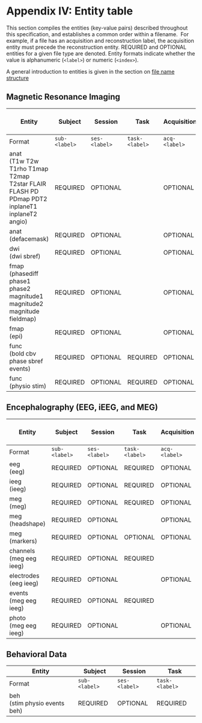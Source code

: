 # Appendix IV: Entity table

This section compiles the entities (key-value pairs) described throughout this
specification, and establishes a common order within a filename. 
For example, if a file has an acquisition and reconstruction label, the
acquisition entity must precede the reconstruction entity.
REQUIRED and OPTIONAL entities for a given file type are denoted.
Entity formats indicate whether the value is alphanumeric
(`<label>`) or numeric (`<index>`).

A general introduction to entities is given in the section on
[file name structure](../02-common-principles.md#file-name-structure)

## Magnetic Resonance Imaging

| Entity                                                                                         | Subject       | Session       | Task           | Acquisition   | Contrast Enhancing Agent   | Reconstruction   | Phase-Encoding Direction   | Run           | Corresponding Modality   | Echo           | Recording           | Processed (on device)   |
|------------------------------------------------------------------------------------------------|---------------|---------------|----------------|---------------|----------------------------|------------------|----------------------------|---------------|--------------------------|----------------|---------------------|-------------------------|
| Format                                                                                         | `sub-<label>` | `ses-<label>` | `task-<label>` | `acq-<label>` | `ce-<label>`               | `rec-<label>`    | `dir-<label>`              | `run-<index>` | `mod-<label>`            | `echo-<index>` | `recording-<label>` | `proc-<label>`          |
| anat<br>(T1w T2w T1rho T1map T2map T2star FLAIR FLASH PD PDmap PDT2 inplaneT1 inplaneT2 angio) | REQUIRED      | OPTIONAL      |                | OPTIONAL      | OPTIONAL                   | OPTIONAL         |                            | OPTIONAL      |                          |                |                     |                         |
| anat<br>(defacemask)                                                                           | REQUIRED      | OPTIONAL      |                | OPTIONAL      | OPTIONAL                   | OPTIONAL         |                            | OPTIONAL      | OPTIONAL                 |                |                     |                         |
| dwi<br>(dwi sbref)                                                                             | REQUIRED      | OPTIONAL      |                | OPTIONAL      |                            |                  | OPTIONAL                   | OPTIONAL      |                          |                |                     |                         |
| fmap<br>(phasediff phase1 phase2 magnitude1 magnitude2 magnitude fieldmap)                     | REQUIRED      | OPTIONAL      |                | OPTIONAL      |                            |                  |                            | OPTIONAL      |                          |                |                     |                         |
| fmap<br>(epi)                                                                                  | REQUIRED      | OPTIONAL      |                | OPTIONAL      | OPTIONAL                   |                  | REQUIRED                   | OPTIONAL      |                          |                |                     |                         |
| func<br>(bold cbv phase sbref events)                                                          | REQUIRED      | OPTIONAL      | REQUIRED       | OPTIONAL      | OPTIONAL                   | OPTIONAL         | OPTIONAL                   | OPTIONAL      |                          | OPTIONAL       |                     |                         |
| func<br>(physio stim)                                                                          | REQUIRED      | OPTIONAL      | REQUIRED       | OPTIONAL      |                            | OPTIONAL         |                            | OPTIONAL      |                          |                | OPTIONAL            | OPTIONAL                |

## Encephalography (EEG, iEEG, and MEG)

| Entity                     | Subject       | Session       | Task           | Acquisition   | Run           | Processed (on device)   | Space           | Split           |
|----------------------------|---------------|---------------|----------------|---------------|---------------|-------------------------|-----------------|-----------------|
| Format                     | `sub-<label>` | `ses-<label>` | `task-<label>` | `acq-<label>` | `run-<index>` | `proc-<label>`          | `space-<label>` | `split-<index>` |
| eeg<br>(eeg)               | REQUIRED      | OPTIONAL      | REQUIRED       | OPTIONAL      | OPTIONAL      |                         |                 |                 |
| ieeg<br>(ieeg)             | REQUIRED      | OPTIONAL      | REQUIRED       | OPTIONAL      | OPTIONAL      |                         |                 |                 |
| meg<br>(meg)               | REQUIRED      | OPTIONAL      | REQUIRED       | OPTIONAL      | OPTIONAL      | OPTIONAL                |                 | OPTIONAL        |
| meg<br>(headshape)         | REQUIRED      | OPTIONAL      |                | OPTIONAL      |               |                         | OPTIONAL        |                 |
| meg<br>(markers)           | REQUIRED      | OPTIONAL      | OPTIONAL       | OPTIONAL      |               |                         | OPTIONAL        |                 |
| channels<br>(meg eeg ieeg) | REQUIRED      | OPTIONAL      | REQUIRED       |               | OPTIONAL      |                         |                 |                 |
| electrodes<br>(eeg ieeg)   | REQUIRED      | OPTIONAL      |                | OPTIONAL      |               |                         | OPTIONAL        |                 |
| events<br>(meg eeg ieeg)   | REQUIRED      | OPTIONAL      | REQUIRED       |               | OPTIONAL      |                         |                 |                 |
| photo<br>(meg eeg ieeg)    | REQUIRED      | OPTIONAL      |                | OPTIONAL      |               |                         |                 |                 |

## Behavioral Data

| Entity                          | Subject       | Session       | Task           |
|---------------------------------|---------------|---------------|----------------|
| Format                          | `sub-<label>` | `ses-<label>` | `task-<label>` |
| beh<br>(stim physio events beh) | REQUIRED      | OPTIONAL      | REQUIRED       |
